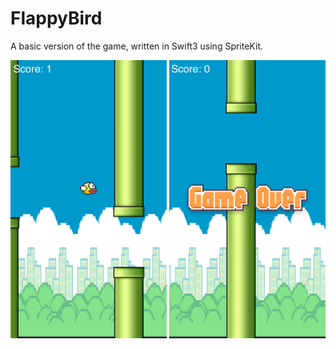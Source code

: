 # FlappyBird
A basic version of the game, written in Swift3 using SpriteKit.

<img src="https://github.com/gergelymor/FlappyBird/blob/master/IMG1.PNG" width="250">
<img src="https://github.com/gergelymor/FlappyBird/blob/master/IMG2.PNG" width="250">
